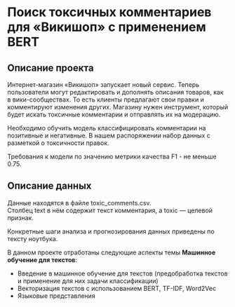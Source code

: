 # Поиск токсичных комментариев для «Викишоп» с применением BERT

## Описание проекта
Интернет-магазин «Викишоп» запускает новый сервис. Теперь пользователи могут редактировать и дополнять описания товаров, как в вики-сообществах. То есть клиенты предлагают свои правки и комментируют изменения других. Магазину нужен инструмент, который будет искать токсичные комментарии и отправлять их на модерацию. 

Необходимо обучить модель классифицировать комментарии на позитивные и негативные. В нашем распоряжении набор данных с разметкой о токсичности правок.

Требования к модели по значению метрики качества F1 - не меньше 0.75. 

## Описание данных

Данные находятся в файле toxic_comments.csv.  
Столбец text в нём содержит текст комментария, а toxic — целевой признак.

Конкретные шаги анализа и прогнозирования данных приведены по тексту ноутбука.  

В данном проекте отработаны следующие аспекты темы **Машинное обучение для текстов**:      
- Введение в машинное обучение для текстов (предобработка текстов и применение для них задачи классификации)   
- Векторизация текстов с использованием BERT, TF-IDF, Word2Vec  
- Языковые представления
